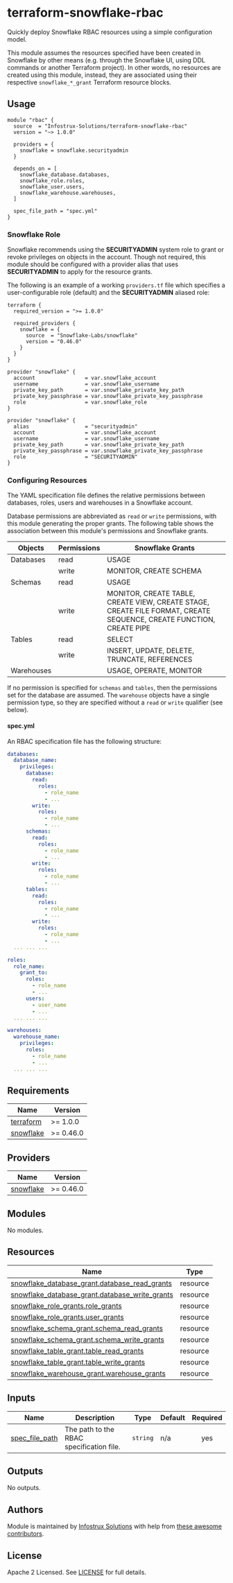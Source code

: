 # terraform-snowflake-rbac

Quickly deploy Snowflake RBAC resources using a simple configuration model.

This module assumes the resources specified have been created in Snowflake by other means (e.g. through the Snowflake UI, using DDL commands or another Terraform project). In other words, no resources are created using this module, instead, they are associated using their respective `snowflake_*_grant` Terraform resource blocks.

## Usage

```hcl
module "rbac" {
  source  = "Infostrux-Solutions/terraform-snowflake-rbac"
  version = "~> 1.0.0"

  providers = {
    snowflake = snowflake.securityadmin
  }

  depends_on = [
    snowflake_database.databases,
    snowflake_role.roles,
    snowflake_user.users,
    snowflake_warehouse.warehouses,
  ]

  spec_file_path = "spec.yml"
}
```

### Snowflake Role

Snowflake recommends using the **SECURITYADMIN** system role to grant or revoke privileges on objects in the account. Though not required, this module should be configured with a provider alias that uses **SECURITYADMIN** to apply for the resource grants.

The following is an example of a working `providers.tf` file which specifies a user-configurable role (default) and the **SECURITYADMIN** aliased role:

```hcl
terraform {
  required_version = ">= 1.0.0"

  required_providers {
    snowflake = {
      source  = "Snowflake-Labs/snowflake"
      version = "0.46.0"
    }
  }
}

provider "snowflake" {
  account                = var.snowflake_account
  username               = var.snowflake_username
  private_key_path       = var.snowflake_private_key_path
  private_key_passphrase = var.snowflake_private_key_passphrase
  role                   = var.snowflake_role
}

provider "snowflake" {
  alias                  = "securityadmin"
  account                = var.snowflake_account
  username               = var.snowflake_username
  private_key_path       = var.snowflake_private_key_path
  private_key_passphrase = var.snowflake_private_key_passphrase
  role                   = "SECURITYADMIN"
}
```

### Configuring Resources

The YAML specification file defines the relative permissions between databases, roles, users and warehouses in a Snowflake account.

Database permissions are abbreviated as `read` or `write` permissions, with this module generating the proper grants. The following table shows the association between this module's permissions and Snowflake grants.

|  Objects   | Permissions | Snowflake Grants                             |
|------------|-------------|----------------------------------------------|
| Databases  | read        | USAGE                                        |
|            | write       | MONITOR, CREATE SCHEMA                       |
| Schemas    | read        | USAGE                                        |
|            | write       | MONITOR, CREATE TABLE, CREATE VIEW, CREATE STAGE, CREATE FILE FORMAT, CREATE SEQUENCE, CREATE FUNCTION, CREATE PIPE                                 |
| Tables     | read        | SELECT                                       |
|            | write       | INSERT, UPDATE, DELETE, TRUNCATE, REFERENCES |
| Warehouses |             | USAGE, OPERATE, MONITOR                      |

If no permission is specified for `schemas` and `tables`, then the permissions set for the database are assumed. The `warehouse` objects have a single permission type, so they are specified without a `read` or `write` qualifier (see below).

#### spec.yml

An RBAC specification file has the following structure:

```yaml
databases:
  database_name:
    privileges:
      database:
        read:
          roles:
            - role_name
            - ...
        write:
          roles:
            - role_name
            - ...
      schemas:
        read:
          roles:
            - role_name
            - ...
        write:
          roles:
            - role_name
            - ...
      tables:
        read:
          roles:
            - role_name
            - ...
        write:
          roles:
            - role_name
            - ...
  ... ... ...

roles:
  role_name:
    grant_to:
      roles:
        - role_name
        - ...
      users:
        - user_name
        - ...
  ... ... ...

warehouses:
  warehouse_name:
    privileges:
      roles:
        - role_name
        - ...
  ... ... ...
```

<!-- BEGIN_TF_DOCS -->
## Requirements

| Name | Version |
|------|---------|
| <a name="requirement_terraform"></a> [terraform](#requirement\_terraform) | >= 1.0.0 |
| <a name="requirement_snowflake"></a> [snowflake](#requirement\_snowflake) | >= 0.46.0 |

## Providers

| Name | Version |
|------|---------|
| <a name="provider_snowflake"></a> [snowflake](#provider\_snowflake) | >= 0.46.0 |

## Modules

No modules.

## Resources

| Name | Type |
|------|------|
| [snowflake_database_grant.database_read_grants](https://registry.terraform.io/providers/Snowflake-Labs/snowflake/latest/docs/resources/database_grant) | resource |
| [snowflake_database_grant.database_write_grants](https://registry.terraform.io/providers/Snowflake-Labs/snowflake/latest/docs/resources/database_grant) | resource |
| [snowflake_role_grants.role_grants](https://registry.terraform.io/providers/Snowflake-Labs/snowflake/latest/docs/resources/role_grants) | resource |
| [snowflake_role_grants.user_grants](https://registry.terraform.io/providers/Snowflake-Labs/snowflake/latest/docs/resources/role_grants) | resource |
| [snowflake_schema_grant.schema_read_grants](https://registry.terraform.io/providers/Snowflake-Labs/snowflake/latest/docs/resources/schema_grant) | resource |
| [snowflake_schema_grant.schema_write_grants](https://registry.terraform.io/providers/Snowflake-Labs/snowflake/latest/docs/resources/schema_grant) | resource |
| [snowflake_table_grant.table_read_grants](https://registry.terraform.io/providers/Snowflake-Labs/snowflake/latest/docs/resources/table_grant) | resource |
| [snowflake_table_grant.table_write_grants](https://registry.terraform.io/providers/Snowflake-Labs/snowflake/latest/docs/resources/table_grant) | resource |
| [snowflake_warehouse_grant.warehouse_grants](https://registry.terraform.io/providers/Snowflake-Labs/snowflake/latest/docs/resources/warehouse_grant) | resource |

## Inputs

| Name | Description | Type | Default | Required |
|------|-------------|------|---------|:--------:|
| <a name="input_spec_file_path"></a> [spec\_file\_path](#input\_spec\_file\_path) | The path to the RBAC specification file. | `string` | n/a | yes |

## Outputs

No outputs.
<!-- END_TF_DOCS -->

## Authors
Module is maintained by [Infostrux Solutions](mailto:opensource@infostrux.com) with help from [these awesome contributors](https://github.com/Infostrux-Solutions/terraform-snowflake-rbac/graphs/contributors).

## License
Apache 2 Licensed. See [LICENSE](https://github.com/Infostrux-Solutions/terraform-snowflake-rbac/blob/main/LICENSE) for full details.
